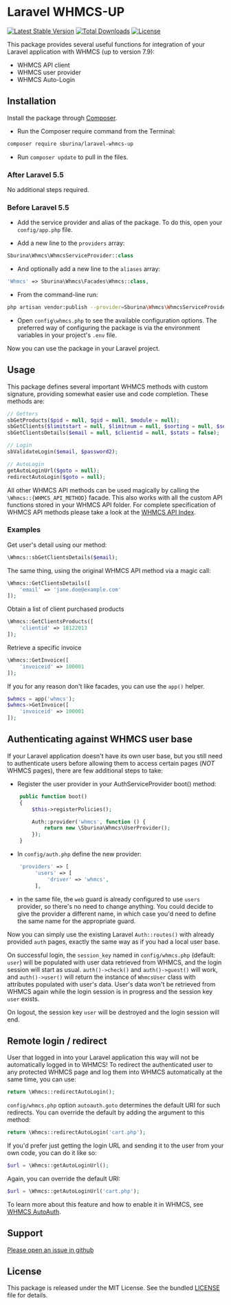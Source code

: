 Laravel WHMCS-UP
=====

[![Latest Stable Version](https://poser.pugx.org/sburina/laravel-whmcs-up/v/stable)](https://packagist.org/packages/sburina/laravel-whmcs-up)
[![Total Downloads](https://poser.pugx.org/sburina/laravel-whmcs-up/downloads)](https://packagist.org/packages/sburina/laravel-whmcs-up)
[![License](https://poser.pugx.org/sburina/laravel-whmcs-up/license)](https://packagist.org/packages/sburina/laravel-whmcs-up)

This package provides several useful functions for integration of your Laravel application with WHMCS (up to version 7.9):

- WHMCS API client
- WHMCS user provider
- WHMCS Auto-Login

## Installation

Install the package through [Composer](http://getcomposer.org/).

- Run the Composer require command from the Terminal:

```bash
composer require sburina/laravel-whmcs-up
```

- Run `composer update` to pull in the files.

### After Laravel 5.5

No additional steps required.

### Before Laravel 5.5

- Add the service provider and alias of the package. To do this, open your `config/app.php` file.

- Add a new line to the `providers` array:

```php
Sburina\Whmcs\WhmcsServiceProvider::class
```

- And optionally add a new line to the `aliases` array:

```php
'Whmcs' => Sburina\Whmcs\Facades\Whmcs::class,
```

- From the command-line run:

```bash
php artisan vendor:publish --provider=Sburina\Whmcs\WhmcsServiceProvider
```

- Open `config\whmcs.php` to see the available configuration options. The preferred way of configuring the package is via the environment variables in your project's `.env` file.

Now you can use the package in your Laravel project.

## Usage

This package defines several important WHMCS methods with custom signature, providing somewhat easier use and code completion. These methods are:

```php
// Getters
sbGetProducts($pid = null, $gid = null, $module = null);
sbGetClients($limitstart = null, $limitnum = null, $sorting = null, $search = null);
sbGetClientsDetails($email = null, $clientid = null, $stats = false);

// Login
sbValidateLogin($email, $password2);

// AutoLogin
getAutoLoginUrl($goto = null);
redirectAutoLogin($goto = null);
```

All other WHMCS API methods can be used magically by calling the `\Whmcs::{WHMCS_API_METHOD}` facade.
This also works with all the custom API functions stored in your WHMCS API folder. For complete specification of WHMCS API methods please take a look at the [WHMCS API Index](https://developers.whmcs.com/api/api-index/).

### Examples

Get user's detail using our method:

```php
\Whmcs::sbGetClientsDetails($email);
```

The same thing, using the original WHMCS API method via a magic call:

```php
\Whmcs::GetClientsDetails([
    'email' => 'jane.doe@example.com'
]);
```

Obtain a list of client purchased products

```php
\Whmcs::GetClientsProducts([
    'clientid' => 18122013
]);
```

Retrieve a specific invoice

```php
\Whmcs::GetInvoice([
    'invoiceid' => 100001
]);
```

If you for any reason don't like facades, you can use the `app()` helper.

```php
$whmcs = app('whmcs');
$whmcs->GetInvoice([
    'invoiceid' => 100001
]);
```

## Authenticating against WHMCS user base

If your Laravel application doesn't have its own user base, but you still need to authenticate users before allowing them to access certain pages (_NOT_ WHMCS pages), there are few additional steps to take:

- Register the user provider in your AuthServiceProvider boot() method:

```php
	public function boot()
	{
		$this->registerPolicies();

		Auth::provider('whmcs', function () {
			return new \Sburina\Whmcs\UserProvider();
		});
	}
```
- In `config/auth.php` define the new provider:
```php
	'providers' => [
		 'users' => [
		     'driver' => 'whmcs',
		 ],
```
- in the same file, the `web` guard is already configured to use `users` provider, so there's no need to change anything. You could decide to give the provider a different name, in which case you'd need to define the same name for the appropriate guard.

Now you can simply use the existing Laravel `Auth::routes()` with already provided `auth` pages, exactly the same way as if you had a local user base.

On successful login, the `session_key` named in `config/whmcs.php` (default: `user`) will be populated with user data retrieved from WHMCS, and the login session will start as usual. `auth()->check()` and `auth()->guest()` will work, and `auth()->user()` will return the instance of `WhmcsUser` class with attributes populated with user's data. User's data won't be retrieved from WHMCS again while the login session is in progress and the session key `user` exists.

On logout, the session key `user` will be destroyed and the login session will end.

## Remote login / redirect

User that logged in into your Laravel application this way will not be automatically logged in to WHMCS! To redirect the authenticated user to any protected WHMCS page and log them into WHMCS automatically at the same time, you can use:
```php
return \Whmcs::redirectAutoLogin();
```

`config/whmcs.php` option `autoauth.goto` determines the default URI for such redirects. You can override the default by adding the argument to this method:
```php
return \Whmcs::redirectAutoLogin('cart.php');
```

If you'd prefer just getting the login URL and sending it to the user from your own code, you can do it like so:
```php
$url = \Whmcs::getAutoLoginUrl();
```

Again, you can override the default URI:
```php
$url = \Whmcs::getAutoLoginUrl('cart.php');
```

To learn more about this feature and how to enable it in WHMCS, see [WHMCS AutoAuth](https://docs.whmcs.com/AutoAuth).

## Support

[Please open an issue in github](https://github.com/sburina/laravel-whmcs-up/issues)

## License

This package is released under the MIT License. See the bundled
[LICENSE](https://github.com/sburina/laravel-whmcs-up/blob/master/LICENSE) file for details.
